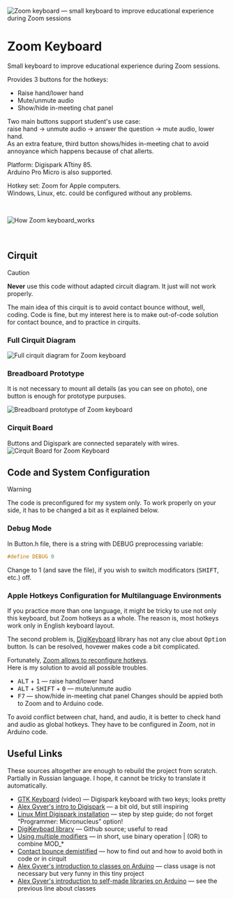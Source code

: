 ![Zoom keyboard — small keyboard to improve educational experience during Zoom sessions](https://github.com/olgapavlova/zoom_keyboard/assets/5625988/2c973657-f33d-4834-b911-65db6cab1ba1)
# Zoom Keyboard
Small keyboard to improve educational experience during Zoom sessions.

Provides 3 buttons for the hotkeys:
* Raise hand/lower hand
* Mute/unmute audio
* Show/hide in-meeting chat panel

Two main buttons support student's use case:  
raise hand → unmute audio → answer the question → mute audio, lower hand.  
As an extra feature, third button shows/hides in-meeting chat to avoid annoyance which happens because of chat allerts.

Platform: Digispark ATtiny 85.  
Arduino Pro Micro is also supported.

Hotkey set: Zoom for Apple computers.  
Windows, Linux, etc. could be configured without any problems.

&nbsp; 
 
![How Zoom keyboard_works](https://github.com/olgapavlova/zoom_keyboard/assets/5625988/c11ce52a-9fe9-46d7-bc52-84594faacb27)
 
&nbsp; 

## Cirquit
> [!CAUTION]
> **Never** use this code without adapted circuit diagram. It just will not work properly.

The main idea of this cirquit is to avoid contact bounce without, well, coding. Code is fine, but my interest here is to make out-of-code solution for contact bounce, and to practice in cirquits.

### Full Cirquit Diagram
![Full cirquit diagram for Zoom keyboard](https://github.com/olgapavlova/zoom_keyboard/assets/5625988/7656b938-0886-4e6d-8caa-029cd1dc3319)

### Breadboard Prototype
It is not necessary to mount all details (as you can see on photo), one button is enough for prototype purpuses.

![Breadboard prototype of Zoom keyboard](https://github.com/olgapavlova/zoom_keyboard/assets/5625988/3e66ba8a-be09-422c-8dff-8041e19eac43)

### Cirquit Board
Buttons and Digispark are connected separately with wires.
![Cirquit Board for Zoom Keyboard](https://github.com/olgapavlova/zoom_keyboard/assets/5625988/c7e8e9f4-6e37-4799-b33c-f56cba4b22f8)


## Code and System Configuration
> [!WARNING]
> The code is preconfigured for my system only. To work properly on your side, it has to be changed a bit as it explained below.

### Debug Mode
In Button.h file, there is a string with DEBUG preprocessing variable:
```c++
#define DEBUG 0
```
Change to 1 (and save the file), if you wish to switch modificators (<kbd>SHIFT</kbd>, etc.) off.

### Apple Hotkeys Configuration for Multilanguage Environments
If you practice more than one language, it might be tricky to use not only this keyboard, but Zoom hotkeys as a whole. The reason is, most hotkeys work only in English keyboard layout.

The second problem is, [DigiKeyboard](https://github.com/digistump/DigistumpArduino/tree/master/digistump-avr/libraries/DigisparkKeyboard) library has not any clue about <kbd>Option</kbd> button. Is can be resolved, hovewer makes code a bit complicated.

Fortunately, [Zoom allows to reconfigure hotkeys](https://support.zoom.com/hc/en/article?id=zm_kb&sysparm_article=KB0067050).  
Here is my solution to avoid all possible troubles.
* <kbd>ALT</kbd> + <kbd>1</kbd> — raise hand/lower hand
* <kbd>ALT</kbd> + <kbd>SHIFT</kbd> + <kbd>0</kbd> — mute/unmute audio
* <kbd>F7</kbd> — show/hide in-meeting chat panel
Changes should be appied both to Zoom and to Arduino code.

To avoid conflict between chat, hand, and audio, it is better to check hand and audio as global hotkeys. They have to be configured in Zoom, not in Arduino code.

## Useful Links
These sources altogether are enough to rebuild the project from scratch.
Partially in Russian language. I hope, it cannot be tricky to translate it automatically.
* [GTK Keyboard](https://youtu.be/BGkTiVP5ryY?si=Cz4yyMLpRYj-izkc) (video) — Digispark keyboard with two keys; looks pretty
* [Alex Gyver's intro to Digispark](https://alexgyver.ru/lessons/digispark/) — a bit old, but still inspiring
* [Linux Mint Digispark installation](https://startingelectronics.org/tutorials/arduino/digispark/digispark-linux-setup/) — step by step guide; do not forget “Programmer: Micronucleus” option!
* [DigiKeyboad library](https://github.com/digistump/DigistumpArduino/tree/master/digistump-avr/libraries/DigisparkKeyboard) — Github source; useful to read
* [Using multiple modifiers](http://digistump.com/board/index.php?topic=116.0) — in short, use binary operation | (OR) to combine MOD_*
* [Contact bounce demistified](http://codius.ru/articles/Arduino_Дребезг_программное_и_аппаратное_устранение) — how to find out and how to avoid both in code or in cirquit
* [Alex Gyver's introduction to classes on Arduino](https://alexgyver.ru/lessons/class/) — class usage is not necessary but very funny in this tiny project
* [Alex Gyver's introduction to self-made libraries on Arduino](https://alexgyver.ru/lessons/library-writing/) — see the previous line about classes

